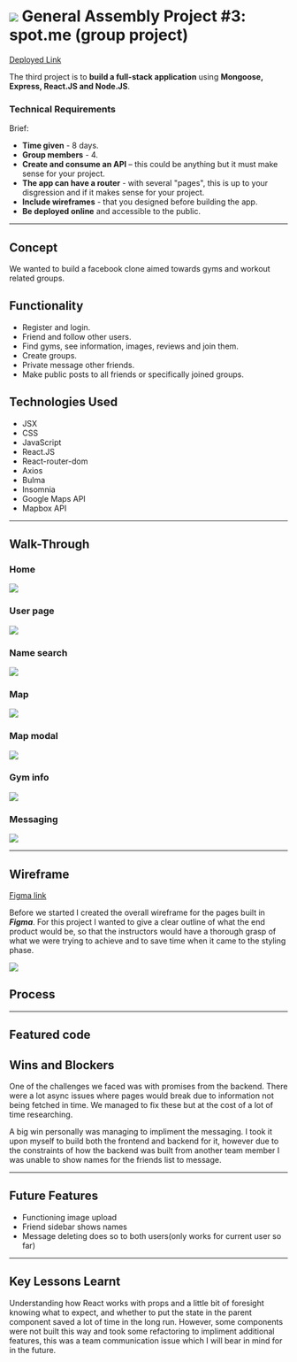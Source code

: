 # ![](https://ga-dash.s3.amazonaws.com/production/assets/logo-9f88ae6c9c3871690e33280fcf557f33.png) General Assembly Project #3: spot.me (group project)

<a href="https://dinder-for-recipes.netlify.app/">Deployed Link<a/>

The third project is to **build a full-stack application** using **Mongoose, Express, React.JS and Node.JS**.

### Technical Requirements

Brief:

* **Time given** - 8 days.
* **Group members** - 4.
* **Create and consume an API** – this could be anything but it must make sense for your project.
* **The app can have a router** - with several "pages", this is up to your disgression and if it makes sense for your project.
* **Include wireframes** - that you designed before building the app.
* **Be deployed online** and accessible to the public.

---

## Concept

We wanted to build a facebook clone aimed towards gyms and workout related groups.

## Functionality

* Register and login.
* Friend and follow other users.
* Find gyms, see information, images, reviews and join them.
* Create groups.
* Private message other friends.
* Make public posts to all friends or specifically joined groups.

## Technologies Used
* JSX
* CSS
* JavaScript
* React.JS
* React-router-dom
* Axios
* Bulma
* Insomnia
* Google Maps API
* Mapbox API

---

## Walk-Through

### Home

<img src="https://imgur.com/BMhbtQH.jpg">

### User page

<img src="https://imgur.com/0uHLD3X.jpg">

### Name search

<img src="https://imgur.com/ojCVGoV.jpg">

### Map

<img src="https://imgur.com/VVPRawv.jpg">

### Map modal

<img src="https://imgur.com/4R89ILX.jpg">

### Gym info

<img src="https://imgur.com/2zQDUXA.jpg">

### Messaging

<img src="https://imgur.com/zy8rm4b.jpg">

---

## Wireframe

<a href="https://www.figma.com/file/Y1gbyc00bHPZqZpkZwb8Jd/Dinder?node-id=0%3A1">Figma link<a/>
  
Before we started I created the overall wireframe for the pages built in ***Figma***. For this project I wanted to give a clear outline of what the end product would be, so that the instructors would have a thorough grasp of what we were trying to achieve and to save time when it came to the styling phase.

<img src="https://imgur.com/GrRozzi.jpg">

## Process

---

## Featured code

## Wins and Blockers

One of the challenges we faced was with promises from the backend. There were a lot async issues where pages would break due to information not being fetched in time. We managed to fix these but at the cost of a lot of time researching.

A big win personally was managing to impliment the messaging. I took it upon myself to build both the frontend and backend for it, however due to the constraints of how the backend was built from another team member I was unable to show names for the friends list to message.

---

## Future Features

* Functioning image upload
* Friend sidebar shows names
* Message deleting does so to both users(only works for current user so far)

---

## Key Lessons Learnt

Understanding how React works with props and a little bit of foresight knowing what to expect, and whether to put the state in the parent component saved a lot of time in the long run. However, some components were not built this way and took some refactoring to impliment additional features, this was a team communication issue which I will bear in mind for in the future.




